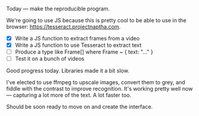 Today — make the reproducible program.

We're going to use JS because this is pretty cool to be able to use in the 
browser: https://tesseract.projectnaptha.com.

- [x] Write a JS function to extract frames from a video
- [x] Write a JS function to use Tesseract to extract text
- [ ] Produce a type like Frame[] where Frame ~ { text: "..." }
- [ ] Test it on a bunch of videos

Good progress today. Libraries made it a bit slow.

I've elected to use ffmpeg to upscale images, convert them to grey, and fiddle
with the contrast to improve recognition. It's working pretty well now —
capturing a lot more of the text. A lot faster too.

Should be soon ready to move on and create the interface.

